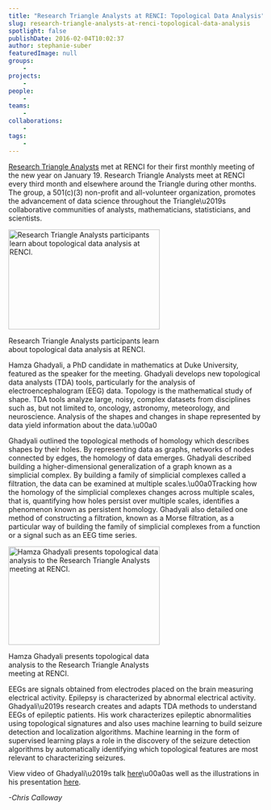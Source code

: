 ```yaml
---
title: "Research Triangle Analysts at RENCI: Topological Data Analysis"
slug: research-triangle-analysts-at-renci-topological-data-analysis
spotlight: false
publishDate: 2016-02-04T10:02:37
author: stephanie-suber
featuredImage: null
groups:
    - 
projects:
    - 
people:
    - 
teams: 
    - 
collaborations:
    - 
tags:
    - 
---
```

<p><a href="http://www.rtpanalysts.org/" target="_blank">Research Triangle Analysts</a> met at RENCI for their first monthly meeting of the new year on January 19. Research Triangle Analysts meet at RENCI every third month and elsewhere around the Triangle during other months. The group, a 501(c)(3) non-profit and all-volunteer organization, promotes the advancement of data science throughout the Triangle\u2019s collaborative communities of analysts, mathematicians, statisticians, and scientists.</p>
<div id="attachment_15324" class="wp-caption alignright" style="width: 300px"><a href="https://renci.org/wp-content/uploads/2016/02/DSC_0026.jpg"  rel="attachment wp-att-15324" rel="lightbox[roadtrip]"><img class="size-medium wp-image-15324" src="https://renci.org/wp-content/uploads/2016/02/DSC_0026-300x198.jpg" alt="Research Triangle Analysts participants learn about topological data analysis at RENCI." width="300" height="198" srcset="https://renci.org/wp-content/uploads/2016/02/DSC_0026-300x198.jpg 300w, https://renci.org/wp-content/uploads/2016/02/DSC_0026-768x506.jpg 768w, https://renci.org/wp-content/uploads/2016/02/DSC_0026-1024x675.jpg 1024w, https://renci.org/wp-content/uploads/2016/02/DSC_0026-640x422.jpg 640w, https://renci.org/wp-content/uploads/2016/02/DSC_0026.jpg 1280w" sizes="(max-width: 300px) 100vw, 300px" /></a></p>
<p class="wp-caption-text">Research Triangle Analysts participants learn about topological data analysis at RENCI.</p>
</div>
<p>Hamza Ghadyali, a PhD candidate in mathematics at Duke University, featured as the speaker for the meeting. Ghadyali develops new topological data analysts (TDA) tools, particularly for the analysis of electroencephalogram (EEG) data. Topology is the mathematical study of shape. TDA tools analyze large, noisy, complex datasets from disciplines such as, but not limited to, oncology, astronomy, meteorology, and neuroscience. Analysis of the shapes and changes in shape represented by data yield information about the data.\u00a0<!--more--></p>
<p>Ghadyali outlined the topological methods of homology which describes shapes by their holes. By representing data as graphs, networks of nodes connected by edges, the homology of data emerges. Ghadyali described building a higher-dimensional generalization of a graph known as a simplicial complex. By building a family of simplicial complexes called a filtration, the data can be examined at multiple scales.\u00a0Tracking how the homology of the simplicial complexes changes across multiple scales, that is, quantifying how holes persist over multiple scales, identifies a phenomenon known as persistent homology. Ghadyali also detailed one method of constructing a filtration, known as a Morse filtration, as a particular way of building the family of simplicial complexes from a function or a signal such as an EEG time series.</p>
<div id="attachment_15325" class="wp-caption alignleft" style="width: 300px"><a href="https://renci.org/wp-content/uploads/2016/02/DSC_0005.jpg"  rel="attachment wp-att-15325" rel="lightbox[roadtrip]"><img class="size-medium wp-image-15325" src="https://renci.org/wp-content/uploads/2016/02/DSC_0005-300x195.jpg" alt="Hamza Ghadyali presents topological data analysis to the Research Triangle Analysts meeting at RENCI." width="300" height="195" srcset="https://renci.org/wp-content/uploads/2016/02/DSC_0005-300x195.jpg 300w, https://renci.org/wp-content/uploads/2016/02/DSC_0005-768x500.jpg 768w, https://renci.org/wp-content/uploads/2016/02/DSC_0005-1024x667.jpg 1024w, https://renci.org/wp-content/uploads/2016/02/DSC_0005-640x417.jpg 640w, https://renci.org/wp-content/uploads/2016/02/DSC_0005.jpg 1280w" sizes="(max-width: 300px) 100vw, 300px" /></a></p>
<p class="wp-caption-text">Hamza Ghadyali presents topological data analysis to the Research Triangle Analysts meeting at RENCI.</p>
</div>
<p>EEGs are signals obtained from electrodes placed on the brain measuring electrical activity. Epilepsy is characterized by abnormal electrical activity. Ghadyali\u2019s research creates and adapts TDA methods to understand EEGs of epileptic patients. His work characterizes epileptic abnormalities using topological signatures and also uses machine learning to build seizure detection and localization algorithms. Machine learning in the form of supervised learning plays a role in the discovery of the seizure detection algorithms by automatically identifying which topological features are most relevant to characterizing seizures.</p>
<p>View video of Ghadyali\u2019s talk <a href="https://www.dropbox.com/s/cxznsy5bxnafak5/RTPAnalysts_Topology.mov?dl=0" target="_blank">here</a>\u00a0as well as the illustrations in his presentation <a href="https://www.dropbox.com/s/lbn8vg4k5k05yzr/Hamza.pptx?dl=0" target="_blank">here</a>.</p>
<p><em>-Chris Calloway</em></p>
<!-- AddThis Advanced Settings generic via filter on the_content --><!-- AddThis Share Buttons generic via filter on the_content -->
